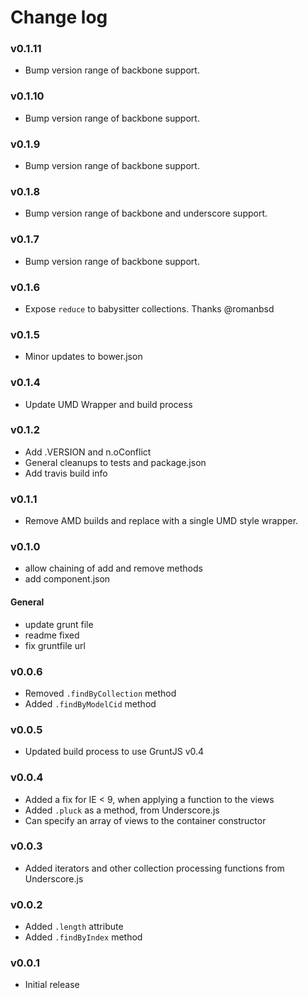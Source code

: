 # Change log

### v0.1.11

* Bump version range of backbone support.

### v0.1.10

* Bump version range of backbone support.

### v0.1.9

* Bump version range of backbone support.

### v0.1.8

* Bump version range of backbone and underscore support.

### v0.1.7

* Bump version range of backbone support.

### v0.1.6

* Expose `reduce` to babysitter collections. Thanks @romanbsd

### v0.1.5

* Minor updates to bower.json

### v0.1.4

* Update UMD Wrapper and build process

### v0.1.2

* Add .VERSION and n.oConflict
* General cleanups to tests and package.json
* Add travis build info

### v0.1.1
* Remove AMD builds and replace with a single UMD style wrapper.

### v0.1.0
* allow chaining of add and remove methods
* add component.json

#### General
* update grunt file
* readme fixed
* fix gruntfile url

### v0.0.6

* Removed `.findByCollection` method
* Added `.findByModelCid` method

### v0.0.5

* Updated build process to use GruntJS v0.4

### v0.0.4

* Added a fix for IE < 9, when applying a function to the views
* Added `.pluck` as a method, from Underscore.js
* Can specify an array of views to the container constructor

### v0.0.3

* Added iterators and other collection processing functions from Underscore.js

### v0.0.2

* Added `.length` attribute
* Added `.findByIndex` method

### v0.0.1

* Initial release
